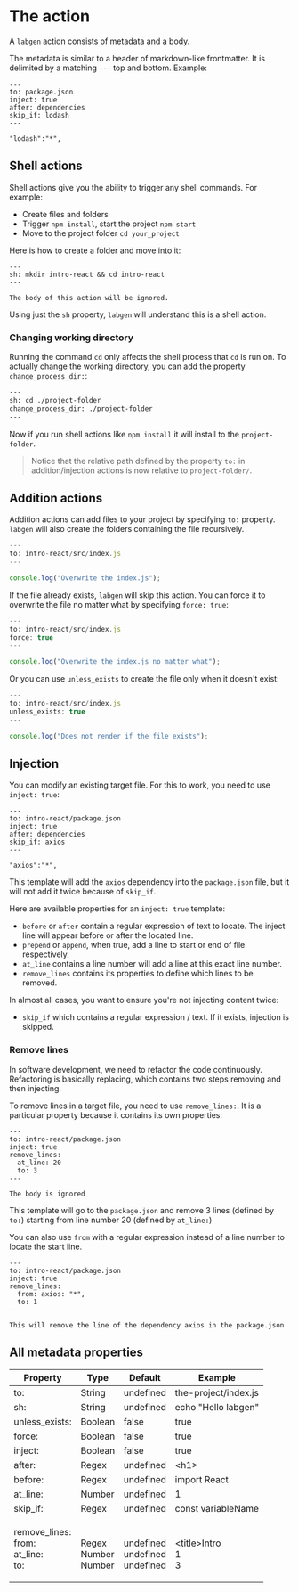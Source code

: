 # The action

A `labgen` action consists of metadata and a body.

The metadata is similar to a header of markdown-like frontmatter. It is delimited by a matching `---` top and bottom. Example:

```
---
to: package.json
inject: true
after: dependencies
skip_if: lodash
---

"lodash":"*",
```

## Shell actions

Shell actions give you the ability to trigger any shell commands. For example:

- Create files and folders
- Trigger `npm install`, start the project `npm start`
- Move to the project folder `cd your_project`

Here is how to create a folder and move into it:

```
---
sh: mkdir intro-react && cd intro-react
---

The body of this action will be ignored.
```

Using just the `sh` property, `labgen` will understand this is a shell action.

### Changing working directory

Running the command `cd` only affects the shell process that `cd` is run on. To actually change the working directory, you can add the property `change_process_dir:`:

```bash
---
sh: cd ./project-folder
change_process_dir: ./project-folder
---
```

Now if you run shell actions like `npm install` it will install to the `project-folder`.

> Notice that the relative path defined by the property `to:` in addition/injection actions is now relative to `project-folder/`.

## Addition actions

Addition actions can add files to your project by specifying `to:` property. `labgen` will also create the folders containing the file recursively.

```javascript
---
to: intro-react/src/index.js
---

console.log("Overwrite the index.js");
```

If the file already exists, `labgen` will skip this action. You can force it to overwrite the file no matter what by specifying `force: true`:

```javascript
---
to: intro-react/src/index.js
force: true
---

console.log("Overwrite the index.js no matter what");
```

Or you can use `unless_exists` to create the file only when it doesn't exist:

```javascript
---
to: intro-react/src/index.js
unless_exists: true
---

console.log("Does not render if the file exists");
```

## Injection

You can modify an existing target file. For this to work, you need to use `inject: true`:

```
---
to: intro-react/package.json
inject: true
after: dependencies
skip_if: axios
---

"axios":"*",
```

This template will add the `axios` dependency into the `package.json` file, but it will not add it twice because of `skip_if`.

Here are available properties for an `inject: true` template:

- `before` or `after` contain a regular expression of text to locate. The inject line will appear before or after the located line.
- `prepend` or `append`, when true, add a line to start or end of file respectively.
- `at_line` contains a line number will add a line at this exact line number.
- `remove_lines` contains its properties to define which lines to be removed.

In almost all cases, you want to ensure you're not injecting content twice:

- `skip_if` which contains a regular expression / text. If it exists, injection is skipped.

### Remove lines

In software development, we need to refactor the code continuously. Refactoring is basically replacing, which contains two steps removing and then injecting.

To remove lines in a target file, you need to use `remove_lines:`. It is a particular property because it contains its own properties:

```
---
to: intro-react/package.json
inject: true
remove_lines:
  at_line: 20
  to: 3
---

The body is ignored
```

This template will go to the `package.json` and remove 3 lines (defined by `to:`) starting from line number 20 (defined by `at_line:`)

You can also use `from` with a regular expression instead of a line number to locate the start line.

```
---
to: intro-react/package.json
inject: true
remove_lines:
  from: axios: "*",
  to: 1
---

This will remove the line of the dependency axios in the package.json
```

## All metadata properties

| Property                                            | Type                                 | Default                                        | Example                                |
| --------------------------------------------------- | ------------------------------------ | ---------------------------------------------- | -------------------------------------- |
| to:                                                 | String                               | undefined                                      | the-project/index.js                   |
| sh:                                                 | String                               | undefined                                      | echo "Hello labgen"                    |
| unless_exists:                                      | Boolean                              | false                                          | true                                   |
| force:                                              | Boolean                              | false                                          | true                                   |
| inject:                                             | Boolean                              | false                                          | true                                   |
| after:                                              | Regex                                | undefined                                      | \<h1>                                  |
| before:                                             | Regex                                | undefined                                      | import React                           |
| at_line:                                            | Number                               | undefined                                      | 1                                      |
| skip_if:                                            | Regex                                | undefined                                      | const variableName                     |
| <p>remove_lines:<br> from:<br> at_line:<br> to:</p> | <p><br>Regex<br>Number<br>Number</p> | <p><br>undefined<br>undefined<br>undefined</p> | <p><br>&#x3C;title>Intro<br>1<br>3</p> |
